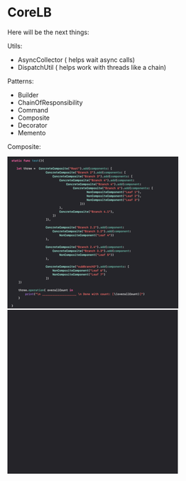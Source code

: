 # CoreLB

Here will be the next things: 

Utils: 
- AsyncCollector ( helps wait async calls)
- DispatchUtil ( helps work with threads like a chain)

Patterns:
- Builder
- ChainOfResponsibility
- Command
- Composite
- Decorator
- Memento



Composite:

![alt text](https://github.com/Icar05/CoreLB/blob/main/composer_fixed.png)
![alt text](https://github.com/Icar05/CoreLB/blob/main/composer.gif)
